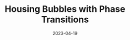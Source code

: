 ---
title: "Housing Bubbles with Phase Transitions"
collection: publications
link: https://arxiv.org/abs/2303.11365
slides: https://alexisakira.github.io/files/slides/slides_housing_bubble.pdf
date: 2023-04-19
coauthor: "Tomohiro Hirano"
---